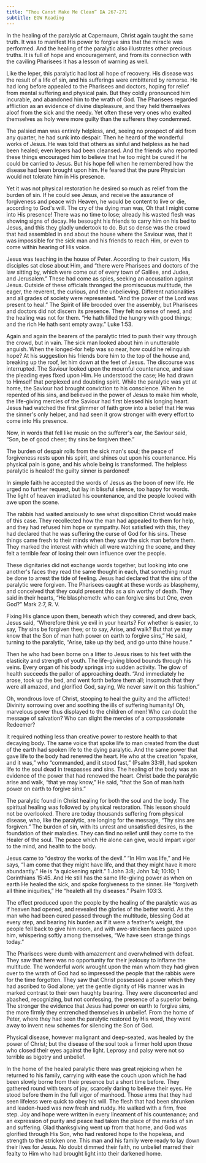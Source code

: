 ```yaml
---
title: “Thou Canst Make Me Clean” DA 267-271
subtitle: EGW Reading
---
```


In the healing of the paralytic at Capernaum, Christ again taught the same truth. It was to manifest His power to forgive sins that the miracle was performed. And the healing of the paralytic also illustrates other precious truths. It is full of hope and encouragement, and from its connection with the caviling Pharisees it has a lesson of warning as well.

Like the leper, this paralytic had lost all hope of recovery. His disease was the result of a life of sin, and his sufferings were embittered by remorse. He had long before appealed to the Pharisees and doctors, hoping for relief from mental suffering and physical pain. But they coldly pronounced him incurable, and abandoned him to the wrath of God. The Pharisees regarded affliction as an evidence of divine displeasure, and they held themselves aloof from the sick and the needy. Yet often these very ones who exalted themselves as holy were more guilty than the sufferers they condemned.

The palsied man was entirely helpless, and, seeing no prospect of aid from any quarter, he had sunk into despair. Then he heard of the wonderful works of Jesus. He was told that others as sinful and helpless as he had been healed; even lepers had been cleansed. And the friends who reported these things encouraged him to believe that he too might be cured if he could be carried to Jesus. But his hope fell when he remembered how the disease had been brought upon him. He feared that the pure Physician would not tolerate him in His presence.

Yet it was not physical restoration he desired so much as relief from the burden of sin. If he could see Jesus, and receive the assurance of forgiveness and peace with Heaven, he would be content to live or die, according to God's will. The cry of the dying man was, Oh that I might come into His presence! There was no time to lose; already his wasted flesh was showing signs of decay. He besought his friends to carry him on his bed to Jesus, and this they gladly undertook to do. But so dense was the crowd that had assembled in and about the house where the Saviour was, that it was impossible for the sick man and his friends to reach Him, or even to come within hearing of His voice.

Jesus was teaching in the house of Peter. According to their custom, His disciples sat close about Him, and “there were Pharisees and doctors of the law sitting by, which were come out of every town of Galilee, and Judea, and Jerusalem.” These had come as spies, seeking an accusation against Jesus. Outside of these officials thronged the promiscuous multitude, the eager, the reverent, the curious, and the unbelieving. Different nationalities and all grades of society were represented. “And the power of the Lord was present to heal.” The Spirit of life brooded over the assembly, but Pharisees and doctors did not discern its presence. They felt no sense of need, and the healing was not for them. “He hath filled the hungry with good things; and the rich He hath sent empty away.” Luke 1:53.

Again and again the bearers of the paralytic tried to push their way through the crowd, but in vain. The sick man looked about him in unutterable anguish. When the longed-for help was so near, how could he relinquish hope? At his suggestion his friends bore him to the top of the house and, breaking up the roof, let him down at the feet of Jesus. The discourse was interrupted. The Saviour looked upon the mournful countenance, and saw the pleading eyes fixed upon Him. He understood the case; He had drawn to Himself that perplexed and doubting spirit. While the paralytic was yet at home, the Saviour had brought conviction to his conscience. When he repented of his sins, and believed in the power of Jesus to make him whole, the life-giving mercies of the Saviour had first blessed his longing heart. Jesus had watched the first glimmer of faith grow into a belief that He was the sinner's only helper, and had seen it grow stronger with every effort to come into His presence.

Now, in words that fell like music on the sufferer's ear, the Saviour said, “Son, be of good cheer; thy sins be forgiven thee.”

The burden of despair rolls from the sick man's soul; the peace of forgiveness rests upon his spirit, and shines out upon his countenance. His physical pain is gone, and his whole being is transformed. The helpless paralytic is healed! the guilty sinner is pardoned!

In simple faith he accepted the words of Jesus as the boon of new life. He urged no further request, but lay in blissful silence, too happy for words. The light of heaven irradiated his countenance, and the people looked with awe upon the scene.

The rabbis had waited anxiously to see what disposition Christ would make of this case. They recollected how the man had appealed to them for help, and they had refused him hope or sympathy. Not satisfied with this, they had declared that he was suffering the curse of God for his sins. These things came fresh to their minds when they saw the sick man before them. They marked the interest with which all were watching the scene, and they felt a terrible fear of losing their own influence over the people.

These dignitaries did not exchange words together, but looking into one another's faces they read the same thought in each, that something must be done to arrest the tide of feeling. Jesus had declared that the sins of the paralytic were forgiven. The Pharisees caught at these words as blasphemy, and conceived that they could present this as a sin worthy of death. They said in their hearts, “He blasphemeth: who can forgive sins but One, even God?” Mark 2:7, R. V.

Fixing His glance upon them, beneath which they cowered, and drew back, Jesus said, “Wherefore think ye evil in your hearts? For whether is easier, to say, Thy sins be forgiven thee; or to say, Arise, and walk? But that ye may know that the Son of man hath power on earth to forgive sins,” He said, turning to the paralytic, “Arise, take up thy bed, and go unto thine house.”

Then he who had been borne on a litter to Jesus rises to his feet with the elasticity and strength of youth. The life-giving blood bounds through his veins. Every organ of his body springs into sudden activity. The glow of health succeeds the pallor of approaching death. “And immediately he arose, took up the bed, and went forth before them all; insomuch that they were all amazed, and glorified God, saying, We never saw it on this fashion.”

Oh, wondrous love of Christ, stooping to heal the guilty and the afflicted! Divinity sorrowing over and soothing the ills of suffering humanity! Oh, marvelous power thus displayed to the children of men! Who can doubt the message of salvation? Who can slight the mercies of a compassionate Redeemer?

It required nothing less than creative power to restore health to that decaying body. The same voice that spoke life to man created from the dust of the earth had spoken life to the dying paralytic. And the same power that gave life to the body had renewed the heart. He who at the creation “spake, and it was,” who “commanded, and it stood fast,” (Psalm 33:9), had spoken life to the soul dead in trespasses and sins. The healing of the body was an evidence of the power that had renewed the heart. Christ bade the paralytic arise and walk, “that ye may know,” He said, “that the Son of man hath power on earth to forgive sins.”

The paralytic found in Christ healing for both the soul and the body. The spiritual healing was followed by physical restoration. This lesson should not be overlooked. There are today thousands suffering from physical disease, who, like the paralytic, are longing for the message, “Thy sins are forgiven.” The burden of sin, with its unrest and unsatisfied desires, is the foundation of their maladies. They can find no relief until they come to the Healer of the soul. The peace which He alone can give, would impart vigor to the mind, and health to the body.

Jesus came to “destroy the works of the devil.” “In Him was life,” and He says, “I am come that they might have life, and that they might have it more abundantly.” He is “a quickening spirit.” 1 John 3:8; John 1:4; 10:10; 1 Corinthians 15:45. And He still has the same life-giving power as when on earth He healed the sick, and spoke forgiveness to the sinner. He “forgiveth all thine iniquities,” He “healeth all thy diseases.” Psalm 103:3.

The effect produced upon the people by the healing of the paralytic was as if heaven had opened, and revealed the glories of the better world. As the man who had been cured passed through the multitude, blessing God at every step, and bearing his burden as if it were a feather's weight, the people fell back to give him room, and with awe-stricken faces gazed upon him, whispering softly among themselves, “We have seen strange things today.”

The Pharisees were dumb with amazement and overwhelmed with defeat. They saw that here was no opportunity for their jealousy to inflame the multitude. The wonderful work wrought upon the man whom they had given over to the wrath of God had so impressed the people that the rabbis were for the time forgotten. They saw that Christ possessed a power which they had ascribed to God alone; yet the gentle dignity of His manner was in marked contrast to their own haughty bearing. They were disconcerted and abashed, recognizing, but not confessing, the presence of a superior being. The stronger the evidence that Jesus had power on earth to forgive sins, the more firmly they entrenched themselves in unbelief. From the home of Peter, where they had seen the paralytic restored by His word, they went away to invent new schemes for silencing the Son of God.

Physical disease, however malignant and deep-seated, was healed by the power of Christ; but the disease of the soul took a firmer hold upon those who closed their eyes against the light. Leprosy and palsy were not so terrible as bigotry and unbelief.

In the home of the healed paralytic there was great rejoicing when he returned to his family, carrying with ease the couch upon which he had been slowly borne from their presence but a short time before. They gathered round with tears of joy, scarcely daring to believe their eyes. He stood before them in the full vigor of manhood. Those arms that they had seen lifeless were quick to obey his will. The flesh that had been shrunken and leaden-hued was now fresh and ruddy. He walked with a firm, free step. Joy and hope were written in every lineament of his countenance; and an expression of purity and peace had taken the place of the marks of sin and suffering. Glad thanksgiving went up from that home, and God was glorified through His Son, who had restored hope to the hopeless, and strength to the stricken one. This man and his family were ready to lay down their lives for Jesus. No doubt dimmed their faith, no unbelief marred their fealty to Him who had brought light into their darkened home.